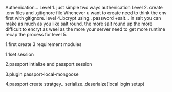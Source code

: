 Authenication...
Level 1. just simple two ways authenication
Level 2. create .env files and .gitignore file
Whenever u want to create need to think the env first with gitignore.
level 4..bcrypt using.. password +salt... in salt you can make as much as you like salt round. the more salt round up the more difficult to encryt as weel as the more your server need to get more runtime
recap the process for level 5.

1.first create 3 requirement modules

1.1set session 

2.passport intialize and passport session

3.plugin passport-local-mongoose

4.passport create stratgey.. serialize..deseriaize(local login setup)